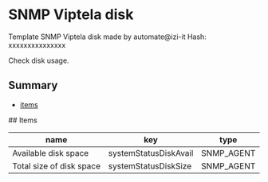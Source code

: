 # SNMP Viptela disk
Template SNMP Viptela disk made by automate@izi-it
Hash: xxxxxxxxxxxxxxx

Check disk usage.
## Summary
* [items](#items)

<a name="items" />
## Items

| name | key | type |
| ------------- |------------- |------------- |
| Available disk space | systemStatusDiskAvail | SNMP_AGENT |
| Total size of disk space | systemStatusDiskSize | SNMP_AGENT |
